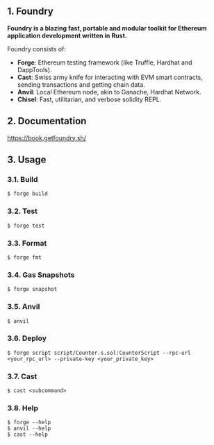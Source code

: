 ## 1. Foundry

**Foundry is a blazing fast, portable and modular toolkit for Ethereum application development written in Rust.**

Foundry consists of:

- **Forge**: Ethereum testing framework (like Truffle, Hardhat and DappTools).
- **Cast**: Swiss army knife for interacting with EVM smart contracts, sending transactions and getting chain data.
- **Anvil**: Local Ethereum node, akin to Ganache, Hardhat Network.
- **Chisel**: Fast, utilitarian, and verbose solidity REPL.

## 2. Documentation

https://book.getfoundry.sh/

## 3. Usage

### 3.1. Build

```shell
$ forge build
```

### 3.2. Test

```shell
$ forge test
```

### 3.3. Format

```shell
$ forge fmt
```

### 3.4. Gas Snapshots

```shell
$ forge snapshot
```

### 3.5. Anvil

```shell
$ anvil
```

### 3.6. Deploy

```shell
$ forge script script/Counter.s.sol:CounterScript --rpc-url <your_rpc_url> --private-key <your_private_key>
```

### 3.7. Cast

```shell
$ cast <subcommand>
```

### 3.8. Help

```shell
$ forge --help
$ anvil --help
$ cast --help
```
